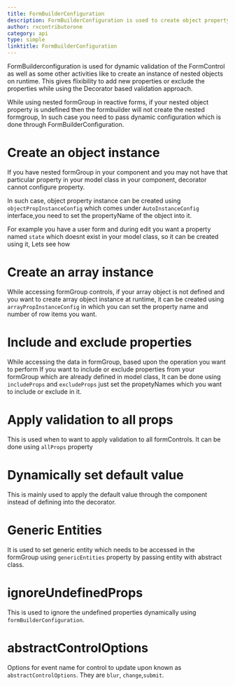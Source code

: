 ```yaml
---
title: FormBuilderConfiguration
description: FormBuilderConfiguration is used to create object property instance and array property instance through dynamic configuration in your formGroup. 
author: rxcontributorone
category: api
type: simple
linktitle: FormBuilderConfiguration
---
```

FormBuilderconfiguration is used for dynamic validation of the FormControl as well as some other activities like to create an instance of nested objects on runtime. 
This gives flixibility to add new properties or exclude the properties while using the Decorator based validation approach.

While using nested formGroup in reactive forms, if your nested object property is undefined then the formbuilder will not create the nested formgroup, In such case you need to pass dynamic configuration which is done through FormBuilderConfiguration.

# Create an object instance
If you have nested formGroup in your component and you may not have that particular property in your model class in your component, decorator cannot configure property.  

In such case, object property instance can be created using `objectPropInstanceConfig` which comes under `AutoInstanceConfig` interface,you need to set the propertyName of the object into it.

For example you have a user form and during edit you want a property named `state` which doesnt exist in your model class, so it can be created using it, Lets see how
<data-scope scope="['decorator']">
<div component="app-code" key="FormBuilderConfiguration-objectinstance-component"></div> 
<div component="app-example-runner" ref-component="app-formbuilderconfiguration-object" title="creating object instance" key="object"></div>
</data-scope>

# Create an array instance
While accessing formGroup controls, if your array object is not defined and you want to create array object instance at runtime, it can be created using `arrayPropInstanceConfig` in which you can set the property name and number of row items you want.

<data-scope scope="['decorator']">
<div component="app-code" key="FormBuilderConfiguration-arrayinstance-component"></div>
<div component="app-example-runner" ref-component="app-formbuilderconfiguration-arrayobject" title="creating array object instance" key="arrayobject"></div> 
</data-scope>

# Include and exclude properties
While accessing the data in formGroup, based upon the operation you want to perform If you want to include or exclude properties from your formGroup which are already defined in model class, It can be done using `includeProps` and `excludeProps` just set the propetyNames which you want to include or exclude in it. 

<data-scope scope="['decorator']">
<div component="app-code" key="FormBuilderConfiguration-include-component"></div> 
<div component="app-example-runner" ref-component="app-formbuilderconfiguration-includeprops" title="Include and exclude properties" key="includeprops"></div> 
</data-scope>

# Apply validation to all props
This is used when to want to apply validation to all formControls. It can be done using `allProps` property 

<div component="app-code" key="FormBuilderConfiguration-allprops-component"></div> 
<div component="app-example-runner" ref-component="app-formbuilderconfiguration-allprops" title="AllProps to set validation to all formControls" key="allprops"></div>

# Dynamically set default value
This is mainly used to apply the default value through the component instead of defining into the decorator.  

<div component="app-code" key="FormBuilderConfiguration-dynamicdefault-component"></div> 
<div component="app-example-runner" ref-component="app-formbuilderconfiguration-dynamicdefault" title="Setting default value dynamically with prop" key="dynamicdefault"></div>

# Generic Entities
It is used to set generic entity which needs to be accessed in the formGroup using `genericEntities` property by passing entity with abstract class.

<div component="app-code" key="FormBuilderConfiguration-genericentities-component"></div> 
<div component="app-example-runner" ref-component="app-formbuilderconfiguration-genericentities" title="Setting generic entities" key="genericentities"></div>

# ignoreUndefinedProps
This is used to ignore the undefined properties dynamically using `formBuilderConfiguration`.

<data-scope scope="['decorator']">
<div component="app-code" key="FormBuilderConfiguration-ignoreundefined-component"></div> 
<div component="app-example-runner" ref-component="app-formbuilderconfiguration-ignoreundefined" title="ignoreundefined properties" key="ignoreundefined"></div> 
</data-scope>

# abstractControlOptions
Options for event name for control to update upon known as `abstractControlOptions`. They are `blur`, `change`,`submit`.

<div component="app-code" key="FormBuilderConfiguration-abstractControlOptions-component"></div> 
<div component="app-example-runner" ref-component="app-formbuilderconfiguration-abstractControlOptions" title="Abstract Control Options" key="abstractControlOptions"></div>
